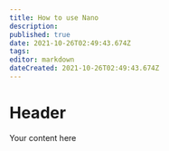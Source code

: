 ```yaml
---
title: How to use Nano
description: 
published: true
date: 2021-10-26T02:49:43.674Z
tags: 
editor: markdown
dateCreated: 2021-10-26T02:49:43.674Z
---
```


# Header
Your content here